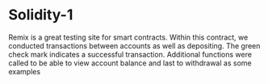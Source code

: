 # Solidity-1

Remix is a great testing site for smart contracts. Within this contract, we conducted transactions between accounts as well as depositing. The green check mark indicates a successful transaction. Additional functions were called to be able to view account balance and last to withdrawal as some examples 
